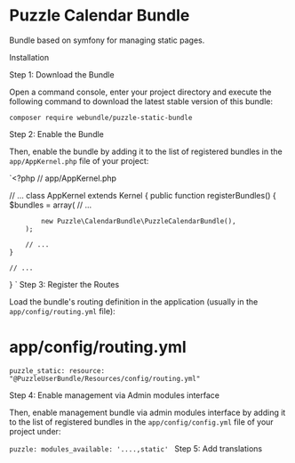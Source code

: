 Puzzle Calendar Bundle
==================

Bundle based on symfony for managing static pages.

Installation

Step 1: Download the Bundle

Open a command console, enter your project directory and execute the following command to download the latest stable version of this bundle:

`composer require webundle/puzzle-static-bundle`

Step 2: Enable the Bundle

Then, enable the bundle by adding it to the list of registered bundles in the `app/AppKernel.php` file of your project:

`<?php
// app/AppKernel.php

// ...
class AppKernel extends Kernel
{
    public function registerBundles()
    {
        $bundles = array(
            // ...

            new Puzzle\CalendarBundle\PuzzleCalendarBundle(),
        );

        // ...
    }

    // ...
}
`
Step 3: Register the Routes

Load the bundle's routing definition in the application (usually in the `app/config/routing.yml` file):

# app/config/routing.yml
`puzzle_static:
    resource: "@PuzzleUserBundle/Resources/config/routing.yml"`

Step 4: Enable management via Admin modules interface

Then, enable management bundle via admin modules interface by adding it to the list of registered bundles in the `app/config/config.yml` file of your project under:

`puzzle:
    modules_available: '....,static'
`
Step 5: Add translations
